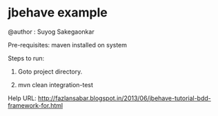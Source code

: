 # jbehave example
@author : Suyog Sakegaonkar

Pre-requisites:
maven installed on system

Steps to run:
1. Goto project directory.

2. mvn clean integration-test

Help URL:
http://fazlansabar.blogspot.in/2013/06/jbehave-tutorial-bdd-framework-for.html